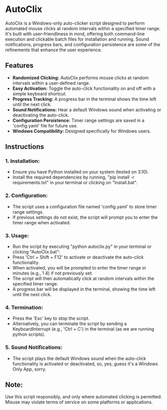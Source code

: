 # AutoClix

AutoClix is a Windows-only auto-clicker script designed to perform automated mouse clicks at random intervals within a specified timer range. It's built with user-friendliness in mind, offering both command-line execution and clickable batch files for installation and running. Sound notifications, progress bars, and configuration persistence are some of the refinements that enhance the user experience.

## Features
- **Randomized Clicking:** AutoClix performs mouse clicks at random intervals within a user-defined range.
- **Easy Activation:** Toggle the auto-click functionality on and off with a simple keyboard shortcut.
- **Progress Tracking:** A progress bar in the terminal shows the time left until the next click.
- **Sound Notifications:** Hear a default Windows sound when activating or deactivating the auto-click.
- **Configuration Persistence:** Timer range settings are saved in a 'config.yaml' file for future use.
- **Windows Compatibility:** Designed specifically for Windows users.

## Instructions

### 1. Installation:
   - Ensure you have Python installed on your system (tested on 3.10).
   - Install the required dependencies by running, "pip install -r requirements.txt" in your terminal or clicking on "Install.bat".

### 2. Configuration:
   - The script uses a configuration file named 'config.yaml' to store timer range settings.
   - If previous settings do not exist, the script will prompt you to enter the timer range when activated.

### 3. Usage:
   - Run the script by executing "python autoclix.py" in your terminal or clicking "AutoClix.bat":
   - Press 'Ctrl + Shift + F12' to activate or deactivate the auto-click functionality.
   - When activated, you will be prompted to enter the timer range in minutes (e.g., 1 4) if not previously set.
   - The script will then automatically click at random intervals within the specified timer range.
   - A progress bar will be displayed in the terminal, showing the time left until the next click.

### 4. Termination:
   - Press the 'Esc' key to stop the script.
   - Alternatively, you can terminate the script by sending a KeyboardInterrupt (e.g., 'Ctrl + C') in the terminal (as we are running python scripts).

### 5. Sound Notifications:
   - The script plays the default Windows sound when the auto-click functionality is activated or deactivated, so, yes, guess it's a Windows Only App, sorry.

## Note:
Use this script responsibly, and only where automated clicking is permitted. Misuse may violate terms of service on some platforms or applications.
